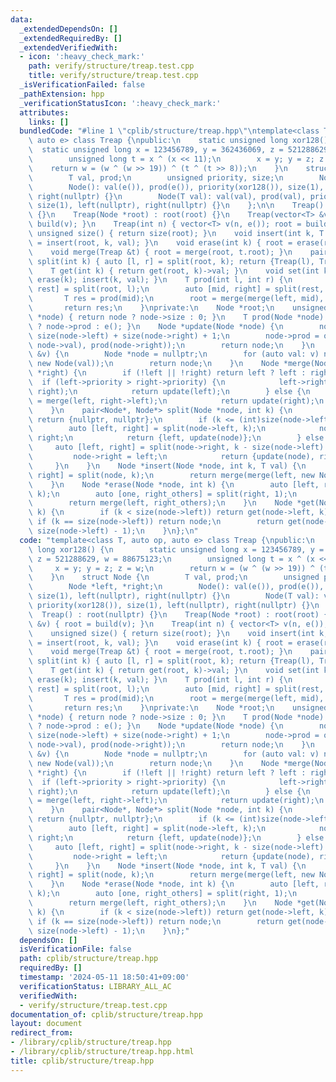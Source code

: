 ```yaml
---
data:
  _extendedDependsOn: []
  _extendedRequiredBy: []
  _extendedVerifiedWith:
  - icon: ':heavy_check_mark:'
    path: verify/structure/treap.test.cpp
    title: verify/structure/treap.test.cpp
  _isVerificationFailed: false
  _pathExtension: hpp
  _verificationStatusIcon: ':heavy_check_mark:'
  attributes:
    links: []
  bundledCode: "#line 1 \"cplib/structure/treap.hpp\"\ntemplate<class T, auto op,\
    \ auto e> class Treap {\npublic:\n    static unsigned long xor128() {\n      \
    \  static unsigned long x = 123456789, y = 362436069, z = 521288629, w = 88675123;\n\
    \        unsigned long t = x ^ (x << 11);\n        x = y; y = z; z = w;\n    \
    \    return w = (w ^ (w >> 19)) ^ (t ^ (t >> 8));\n    }\n    struct Node {\n\
    \        T val, prod;\n        unsigned priority, size;\n        Node *left, *right;\n\
    \        Node(): val(e()), prod(e()), priority(xor128()), size(1), left(nullptr),\
    \ right(nullptr) {}\n        Node(T val): val(val), prod(val), priority(xor128()),\
    \ size(1), left(nullptr), right(nullptr) {}\n    };\n\n    Treap() : root(nullptr)\
    \ {}\n    Treap(Node *root) : root(root) {}\n    Treap(vector<T> &v) { root =\
    \ build(v); }\n    Treap(int n) { vector<T> v(n, e()); root = build(v);}\n   \
    \ unsigned size() { return size(root); }\n    void insert(int k, T val) { root\
    \ = insert(root, k, val); }\n    void erase(int k) { root = erase(root, k); }\n\
    \    void merge(Treap &t) { root = merge(root, t.root); }\n    pair<Treap, Treap>\
    \ split(int k) { auto [l, r] = split(root, k); return {Treap(l), Treap(r)}; }\n\
    \    T get(int k) { return get(root, k)->val; }\n    void set(int k, T val) {\
    \ erase(k); insert(k, val); }\n    T prod(int l, int r) {\n        auto [left,\
    \ rest] = split(root, l);\n        auto [mid, right] = split(rest, r - l);\n \
    \       T res = prod(mid);\n        root = merge(merge(left, mid), right);\n \
    \       return res;\n    }\nprivate:\n    Node *root;\n    unsigned size(Node\
    \ *node) { return node ? node->size : 0; }\n    T prod(Node *node) { return node\
    \ ? node->prod : e(); }\n    Node *update(Node *node) {\n        node->size =\
    \ size(node->left) + size(node->right) + 1;\n        node->prod = op(op(prod(node->left),\
    \ node->val), prod(node->right));\n        return node;\n    }\n    Node *build(vector<T>\
    \ &v) {\n        Node *node = nullptr;\n        for (auto val: v) node = merge(node,\
    \ new Node(val));\n        return node;\n    }\n    Node *merge(Node *left, Node\
    \ *right) {\n        if (!left || !right) return left ? left : right;\n      \
    \  if (left->priority > right->priority) {\n            left->right = merge(left->right,\
    \ right);\n            return update(left);\n        } else {\n            right->left\
    \ = merge(left, right->left);\n            return update(right);\n        }\n\
    \    }\n    pair<Node*, Node*> split(Node *node, int k) {\n        if (!node)\
    \ return {nullptr, nullptr};\n        if (k <= (int)size(node->left)) {\n    \
    \        auto [left, right] = split(node->left, k);\n            node->left =\
    \ right;\n            return {left, update(node)};\n        } else {\n       \
    \     auto [left, right] = split(node->right, k - size(node->left) - 1);\n   \
    \         node->right = left;\n            return {update(node), right};\n   \
    \     }\n    }\n    Node *insert(Node *node, int k, T val) {\n        auto [left,\
    \ right] = split(node, k);\n        return merge(merge(left, new Node(val)), right);\n\
    \    }\n    Node *erase(Node *node, int k) {\n        auto [left, right] = split(node,\
    \ k);\n        auto [one, right_others] = split(right, 1);\n        delete one;\n\
    \        return merge(left, right_others);\n    }\n    Node *get(Node *node, int\
    \ k) {\n        if (k < size(node->left)) return get(node->left, k);\n       \
    \ if (k == size(node->left)) return node;\n        return get(node->right, k -\
    \ size(node->left) - 1);\n    }\n};\n"
  code: "template<class T, auto op, auto e> class Treap {\npublic:\n    static unsigned\
    \ long xor128() {\n        static unsigned long x = 123456789, y = 362436069,\
    \ z = 521288629, w = 88675123;\n        unsigned long t = x ^ (x << 11);\n   \
    \     x = y; y = z; z = w;\n        return w = (w ^ (w >> 19)) ^ (t ^ (t >> 8));\n\
    \    }\n    struct Node {\n        T val, prod;\n        unsigned priority, size;\n\
    \        Node *left, *right;\n        Node(): val(e()), prod(e()), priority(xor128()),\
    \ size(1), left(nullptr), right(nullptr) {}\n        Node(T val): val(val), prod(val),\
    \ priority(xor128()), size(1), left(nullptr), right(nullptr) {}\n    };\n\n  \
    \  Treap() : root(nullptr) {}\n    Treap(Node *root) : root(root) {}\n    Treap(vector<T>\
    \ &v) { root = build(v); }\n    Treap(int n) { vector<T> v(n, e()); root = build(v);}\n\
    \    unsigned size() { return size(root); }\n    void insert(int k, T val) { root\
    \ = insert(root, k, val); }\n    void erase(int k) { root = erase(root, k); }\n\
    \    void merge(Treap &t) { root = merge(root, t.root); }\n    pair<Treap, Treap>\
    \ split(int k) { auto [l, r] = split(root, k); return {Treap(l), Treap(r)}; }\n\
    \    T get(int k) { return get(root, k)->val; }\n    void set(int k, T val) {\
    \ erase(k); insert(k, val); }\n    T prod(int l, int r) {\n        auto [left,\
    \ rest] = split(root, l);\n        auto [mid, right] = split(rest, r - l);\n \
    \       T res = prod(mid);\n        root = merge(merge(left, mid), right);\n \
    \       return res;\n    }\nprivate:\n    Node *root;\n    unsigned size(Node\
    \ *node) { return node ? node->size : 0; }\n    T prod(Node *node) { return node\
    \ ? node->prod : e(); }\n    Node *update(Node *node) {\n        node->size =\
    \ size(node->left) + size(node->right) + 1;\n        node->prod = op(op(prod(node->left),\
    \ node->val), prod(node->right));\n        return node;\n    }\n    Node *build(vector<T>\
    \ &v) {\n        Node *node = nullptr;\n        for (auto val: v) node = merge(node,\
    \ new Node(val));\n        return node;\n    }\n    Node *merge(Node *left, Node\
    \ *right) {\n        if (!left || !right) return left ? left : right;\n      \
    \  if (left->priority > right->priority) {\n            left->right = merge(left->right,\
    \ right);\n            return update(left);\n        } else {\n            right->left\
    \ = merge(left, right->left);\n            return update(right);\n        }\n\
    \    }\n    pair<Node*, Node*> split(Node *node, int k) {\n        if (!node)\
    \ return {nullptr, nullptr};\n        if (k <= (int)size(node->left)) {\n    \
    \        auto [left, right] = split(node->left, k);\n            node->left =\
    \ right;\n            return {left, update(node)};\n        } else {\n       \
    \     auto [left, right] = split(node->right, k - size(node->left) - 1);\n   \
    \         node->right = left;\n            return {update(node), right};\n   \
    \     }\n    }\n    Node *insert(Node *node, int k, T val) {\n        auto [left,\
    \ right] = split(node, k);\n        return merge(merge(left, new Node(val)), right);\n\
    \    }\n    Node *erase(Node *node, int k) {\n        auto [left, right] = split(node,\
    \ k);\n        auto [one, right_others] = split(right, 1);\n        delete one;\n\
    \        return merge(left, right_others);\n    }\n    Node *get(Node *node, int\
    \ k) {\n        if (k < size(node->left)) return get(node->left, k);\n       \
    \ if (k == size(node->left)) return node;\n        return get(node->right, k -\
    \ size(node->left) - 1);\n    }\n};"
  dependsOn: []
  isVerificationFile: false
  path: cplib/structure/treap.hpp
  requiredBy: []
  timestamp: '2024-05-11 18:50:41+09:00'
  verificationStatus: LIBRARY_ALL_AC
  verifiedWith:
  - verify/structure/treap.test.cpp
documentation_of: cplib/structure/treap.hpp
layout: document
redirect_from:
- /library/cplib/structure/treap.hpp
- /library/cplib/structure/treap.hpp.html
title: cplib/structure/treap.hpp
---
```

